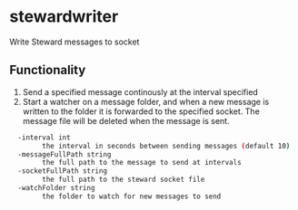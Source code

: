 # stewardwriter
Write Steward messages to socket

## Functionality

1. Send a specified message continously at the interval specified
2. Start a watcher on a message folder, and when a new message is written to the folder it is forwarded to the specified socket. The message file will be deleted when the message is sent.

```bash
  -interval int
        the interval in seconds between sending messages (default 10)
  -messageFullPath string
        the full path to the message to send at intervals
  -socketFullPath string
        the full path to the steward socket file
  -watchFolder string
        the folder to watch for new messages to send
```
